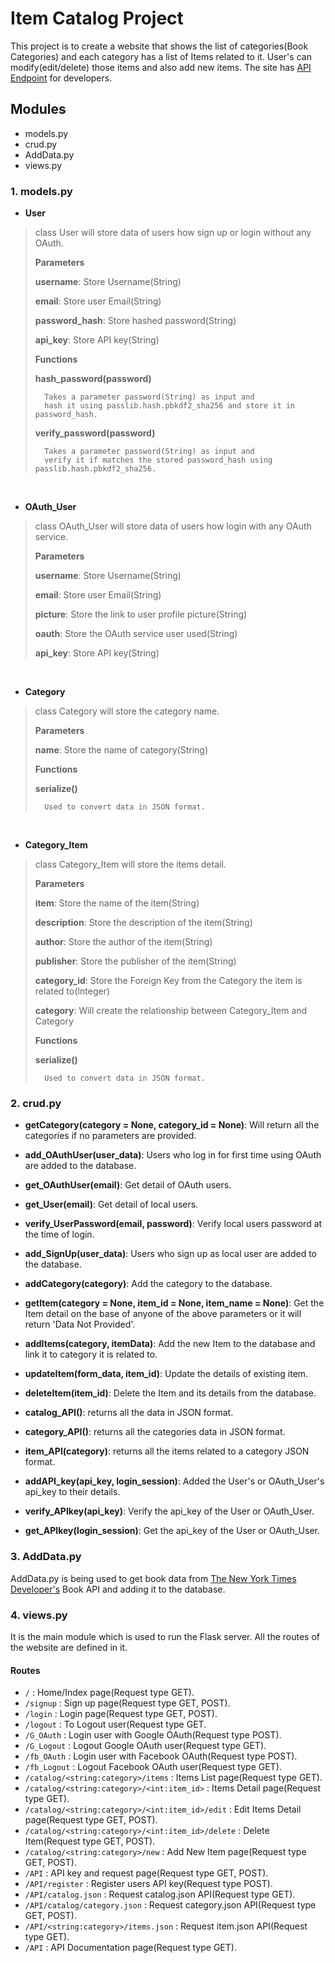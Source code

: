 # Item Catalog Project

This project is to create a website that shows the list of categories(Book Categories) and each category has a list of Items related to it. User's can modify(edit/delete) those items and also add new items. The site has [API Endpoint](API.md) for developers.

## Modules
* models.py
* crud.py
* AddData.py
* views.py

### 1. models.py
* **User**
> class User will store data of users how sign up or login without any OAuth.
>
> 	**Parameters**
>
> 	**username**: Store Username(String)
>
> 	**email**: Store user Email(String)
>
> 	**password_hash**: Store hashed password(String)
>
> 	**api_key**: Store API key(String)
>
> 	**Functions**
>
> 	**hash_password(password)**
>
> 		Takes a parameter password(String) as input and
> 		hash it using passlib.hash.pbkdf2_sha256 and store it in password_hash.
> 	**verify_password(password)**
>
> 		Takes a parameter password(String) as input and
> 		verify it if matches the stored password_hash using passlib.hash.pbkdf2_sha256.
<br>

* **OAuth_User**
> class OAuth_User will store data of users how login with any OAuth service.
>
> 	**Parameters**
>
> 	**username**: Store Username(String)
>
> 	**email**: Store user Email(String)
>
> 	**picture**: Store the link to user profile picture(String)
>
> 	**oauth**: Store the OAuth service user used(String)
>
> 	**api_key**: Store API key(String)
>
<br>

* **Category**
> class Category will store the category name.
>
> 	**Parameters**
>
> 	**name**: Store the name of category(String)
>
> 	**Functions**
>
> 	**serialize()**
>
> 		Used to convert data in JSON format.
>
<br>

* **Category_Item**
> class Category_Item will store the items detail.
>
> 	**Parameters**
>
> 	**item**: Store the name of the item(String)
>
> 	**description**: Store the description of the item(String)
>
> 	**author**: Store the author of the item(String)
>
> 	**publisher**: Store the publisher of the item(String)
>
> 	**category_id**: Store the Foreign Key from the Category the item is related to(Integer)
>
> 	**category**: Will create the relationship between Category_Item and Category
>
> 	**Functions**
>
> 	**serialize()**
>
> 		Used to convert data in JSON format.
>


### 2. crud.py

* **getCategory(category = None, category_id = None)**: Will return all the categories if no parameters are provided.

* **add_OAuthUser(user_data)**: Users who log in for first time using OAuth are added to the database.

* **get_OAuthUser(email)**: Get detail of OAuth users.

* **get_User(email)**: Get detail of local users.

* **verify_UserPassword(email, password)**: Verify local users password at the time of login.

* **add_SignUp(user_data)**: Users who sign up as local user are added to the database.

* **addCategory(category)**: Add the category to the database.

* **getItem(category = None, item_id = None, item_name = None)**: Get the Item detail on the base of anyone of the above parameters or
it will return 'Data Not Provided'.

* **addItems(category, itemData)**: Add the new Item to the database and link it to category it is related to.

* **updateItem(form_data, item_id)**: Update the details of existing item.

* **deleteItem(item_id)**: Delete the Item and its details from the database.

* **catalog_API()**: returns all the data in JSON format.

* **category_API()**: returns all the categories data in JSON format.

* **item_API(category)**: returns all the items related to a category JSON format.

* **addAPI_key(api_key, login_session)**: Added the User's or OAuth_User's api_key to their details.

* **verify_APIkey(api_key)**: Verify the api_key of the User or OAuth_User.

* **get_APIkey(login_session)**: Get the api_key of the User or OAuth_User.


### 3. AddData.py

AddData.py is being used to get book data from [The New York Times Developer's](https://developer.nytimes.com/) Book API and adding it to the database.


### 4. views.py

It is the main module which is used to run the Flask server. All the routes of the website are defined in it.

#### Routes
* ```/``` : Home/Index page(Request type GET).
* ```/signup``` : Sign up page(Request type GET, POST).
* ```/login``` : Login page(Request type GET, POST).
* ```/logout``` : To Logout user(Request type GET.
* ```/G_OAuth``` : Login user with Google OAuth(Request type POST).
* ```/G_Logout``` : Logout Google OAuth user(Request type GET).
* ```/fb_OAuth``` : Login user with Facebook OAuth(Request type POST).
* ```/fb_Logout``` : Logout Facebook OAuth user(Request type GET).
* ```/catalog/<string:category>/items``` : Items List page(Request type GET).
* ```/catalog/<string:category>/<int:item_id>``` : Items Detail page(Request type GET).
* ```/catalog/<string:category>/<int:item_id>/edit``` : Edit Items Detail page(Request type GET, POST).
* ```/catalog/<string:category>/<int:item_id>/delete``` : Delete Item(Request type GET, POST).
* ```/catalog/<string:category>/new``` : Add New Item page(Request type GET, POST).
* ```/API``` : API key and request page(Request type GET, POST).
* ```/API/register``` : Register users API key(Request type POST).
* ```/API/catalog.json``` : Request catalog.json API(Request type GET).
* ```/API/catalog/category.json``` : Request category.json API(Request type GET, POST).
* ```/API/<string:category>/items.json``` : Request item.json API(Request type GET).
* ```/API``` : API Documentation page(Request type GET).
